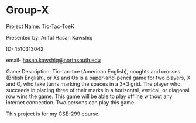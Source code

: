 # Group-X
Project Name: Tic-Tac-ToeK	


Presented by: Ariful Hasan Kawshiq	 

ID- 1510313042                                                                                                                      

email- hasan.kawshiq@northsouth.edu

Game Description: Tic-tac-toe (American English), noughts and crosses (British English), or Xs and Os is a paper-and-pencil game for two players, X and O, who take turns marking the spaces in a 3×3 grid. The player who succeeds in placing three of their marks in a horizontal, vertical, or diagonal row wins the game. This game will be able to play offline without any internet connection. Two persons can play this game.

This project is for my CSE-299 course.
